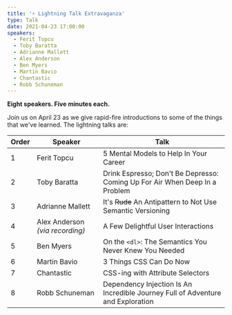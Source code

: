 ```yaml
---
title: '⚡ Lightning Talk Extravaganza'
type: Talk
date: 2021-04-23 17:00:00
speakers:
  - Ferit Topcu
  - Toby Baratta
  - Adrianne Mallett
  - Alex Anderson
  - Ben Myers
  - Martin Bavio
  - Chantastic
  - Robb Schuneman
---
```


**Eight speakers. Five minutes each.**

Join us on April 23 as we give rapid-fire introductions to some of the things that we've learned. The lightning talks are:

| Order | Speaker                         | Talk                                                                            |
| ----- | ------------------------------- | ------------------------------------------------------------------------------- |
| 1     | Ferit Topcu                     | 5 Mental Models to Help In Your Career                                          |
| 2     | Toby Baratta                    | Drink Espresso; Don't Be Depresso: Coming Up For Air When Deep In a Problem     |
| 3     | Adrianne Mallett                | It's ~~Rude~~ An Antipattern to Not Use Semantic Versioning                     |
| 4     | Alex Anderson _(via recording)_ | A Few Delightful User Interactions                                              |
| 5     | Ben Myers                       | On the `<dl>`: The Semantics You Never Knew You Needed                          |
| 6     | Martin Bavio                    | 3 Things CSS Can Do Now                                                         |
| 7     | Chantastic                      | CSS-ing with Attribute Selectors                                                |
| 8     | Robb Schuneman                  | Dependency Injection Is An Incredible Journey Full of Adventure and Exploration |
